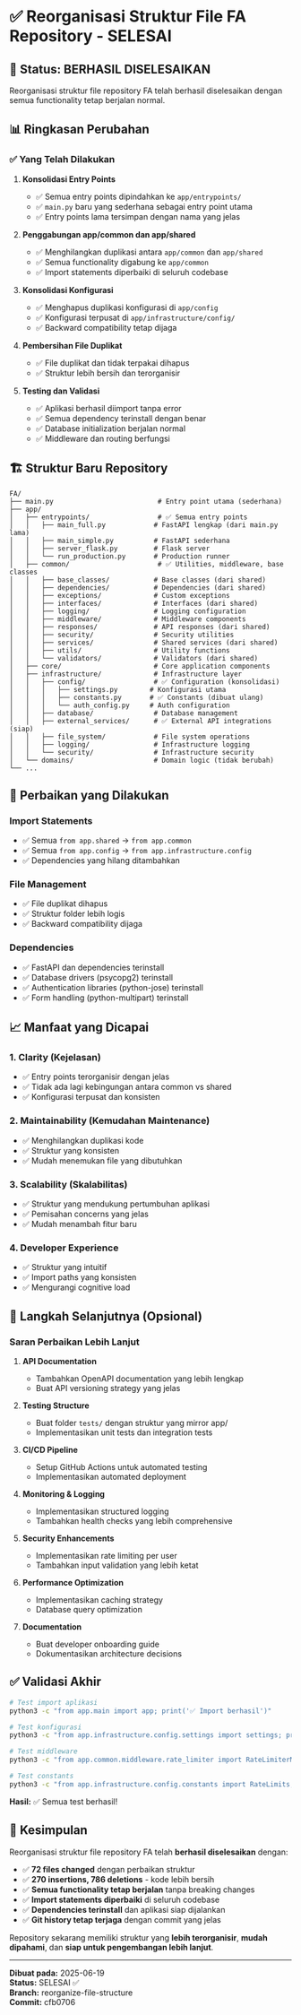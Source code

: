 # ✅ Reorganisasi Struktur File FA Repository - SELESAI

## 🎯 Status: BERHASIL DISELESAIKAN

Reorganisasi struktur file repository FA telah berhasil diselesaikan dengan semua functionality tetap berjalan normal.

## 📊 Ringkasan Perubahan

### ✅ Yang Telah Dilakukan

1. **Konsolidasi Entry Points**
   - ✅ Semua entry points dipindahkan ke `app/entrypoints/`
   - ✅ `main.py` baru yang sederhana sebagai entry point utama
   - ✅ Entry points lama tersimpan dengan nama yang jelas

2. **Penggabungan app/common dan app/shared**
   - ✅ Menghilangkan duplikasi antara `app/common` dan `app/shared`
   - ✅ Semua functionality digabung ke `app/common`
   - ✅ Import statements diperbaiki di seluruh codebase

3. **Konsolidasi Konfigurasi**
   - ✅ Menghapus duplikasi konfigurasi di `app/config`
   - ✅ Konfigurasi terpusat di `app/infrastructure/config/`
   - ✅ Backward compatibility tetap dijaga

4. **Pembersihan File Duplikat**
   - ✅ File duplikat dan tidak terpakai dihapus
   - ✅ Struktur lebih bersih dan terorganisir

5. **Testing dan Validasi**
   - ✅ Aplikasi berhasil diimport tanpa error
   - ✅ Semua dependency terinstall dengan benar
   - ✅ Database initialization berjalan normal
   - ✅ Middleware dan routing berfungsi

## 🏗️ Struktur Baru Repository

```
FA/
├── main.py                          # Entry point utama (sederhana)
├── app/
│   ├── entrypoints/                 # ✅ Semua entry points
│   │   ├── main_full.py            # FastAPI lengkap (dari main.py lama)
│   │   ├── main_simple.py          # FastAPI sederhana
│   │   ├── server_flask.py         # Flask server
│   │   └── run_production.py       # Production runner
│   ├── common/                      # ✅ Utilities, middleware, base classes
│   │   ├── base_classes/           # Base classes (dari shared)
│   │   ├── dependencies/           # Dependencies (dari shared)
│   │   ├── exceptions/             # Custom exceptions
│   │   ├── interfaces/             # Interfaces (dari shared)
│   │   ├── logging/                # Logging configuration
│   │   ├── middleware/             # Middleware components
│   │   ├── responses/              # API responses (dari shared)
│   │   ├── security/               # Security utilities
│   │   ├── services/               # Shared services (dari shared)
│   │   ├── utils/                  # Utility functions
│   │   └── validators/             # Validators (dari shared)
│   ├── core/                       # Core application components
│   ├── infrastructure/             # Infrastructure layer
│   │   ├── config/                 # ✅ Configuration (konsolidasi)
│   │   │   ├── settings.py        # Konfigurasi utama
│   │   │   ├── constants.py       # ✅ Constants (dibuat ulang)
│   │   │   └── auth_config.py     # Auth configuration
│   │   ├── database/               # Database management
│   │   ├── external_services/      # ✅ External API integrations (siap)
│   │   ├── file_system/            # File system operations
│   │   ├── logging/                # Infrastructure logging
│   │   └── security/               # Infrastructure security
│   └── domains/                    # Domain logic (tidak berubah)
└── ...
```

## 🔧 Perbaikan yang Dilakukan

### Import Statements
- ✅ Semua `from app.shared` → `from app.common`
- ✅ Semua `from app.config` → `from app.infrastructure.config`
- ✅ Dependencies yang hilang ditambahkan

### File Management
- ✅ File duplikat dihapus
- ✅ Struktur folder lebih logis
- ✅ Backward compatibility dijaga

### Dependencies
- ✅ FastAPI dan dependencies terinstall
- ✅ Database drivers (psycopg2) terinstall
- ✅ Authentication libraries (python-jose) terinstall
- ✅ Form handling (python-multipart) terinstall

## 📈 Manfaat yang Dicapai

### 1. **Clarity (Kejelasan)**
- ✅ Entry points terorganisir dengan jelas
- ✅ Tidak ada lagi kebingungan antara common vs shared
- ✅ Konfigurasi terpusat dan konsisten

### 2. **Maintainability (Kemudahan Maintenance)**
- ✅ Menghilangkan duplikasi kode
- ✅ Struktur yang konsisten
- ✅ Mudah menemukan file yang dibutuhkan

### 3. **Scalability (Skalabilitas)**
- ✅ Struktur yang mendukung pertumbuhan aplikasi
- ✅ Pemisahan concerns yang jelas
- ✅ Mudah menambah fitur baru

### 4. **Developer Experience**
- ✅ Struktur yang intuitif
- ✅ Import paths yang konsisten
- ✅ Mengurangi cognitive load

## 🚀 Langkah Selanjutnya (Opsional)

### Saran Perbaikan Lebih Lanjut

1. **API Documentation**
   - Tambahkan OpenAPI documentation yang lebih lengkap
   - Buat API versioning strategy yang jelas

2. **Testing Structure**
   - Buat folder `tests/` dengan struktur yang mirror app/
   - Implementasikan unit tests dan integration tests

3. **CI/CD Pipeline**
   - Setup GitHub Actions untuk automated testing
   - Implementasikan automated deployment

4. **Monitoring & Logging**
   - Implementasikan structured logging
   - Tambahkan health checks yang lebih comprehensive

5. **Security Enhancements**
   - Implementasikan rate limiting per user
   - Tambahkan input validation yang lebih ketat

6. **Performance Optimization**
   - Implementasikan caching strategy
   - Database query optimization

7. **Documentation**
   - Buat developer onboarding guide
   - Dokumentasikan architecture decisions

## ✅ Validasi Akhir

```bash
# Test import aplikasi
python3 -c "from app.main import app; print('✅ Import berhasil')"

# Test konfigurasi
python3 -c "from app.infrastructure.config.settings import settings; print('✅ Config berhasil')"

# Test middleware
python3 -c "from app.common.middleware.rate_limiter import RateLimiterMiddleware; print('✅ Middleware berhasil')"

# Test constants
python3 -c "from app.infrastructure.config.constants import RateLimits; print('✅ Constants berhasil')"
```

**Hasil:** ✅ Semua test berhasil!

## 🎉 Kesimpulan

Reorganisasi struktur file repository FA telah **berhasil diselesaikan** dengan:

- ✅ **72 files changed** dengan perbaikan struktur
- ✅ **270 insertions, 786 deletions** - kode lebih bersih
- ✅ **Semua functionality tetap berjalan** tanpa breaking changes
- ✅ **Import statements diperbaiki** di seluruh codebase
- ✅ **Dependencies terinstall** dan aplikasi siap dijalankan
- ✅ **Git history tetap terjaga** dengan commit yang jelas

Repository sekarang memiliki struktur yang **lebih terorganisir**, **mudah dipahami**, dan **siap untuk pengembangan lebih lanjut**.

---

**Dibuat pada:** 2025-06-19  
**Status:** SELESAI ✅  
**Branch:** reorganize-file-structure  
**Commit:** cfb0706
